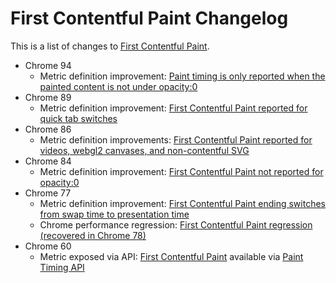 # First Contentful Paint Changelog

This is a list of changes to [First Contentful Paint](https://web.dev/fcp).

* Chrome 94
  * Metric definition improvement: [Paint timing is only reported when the painted content
  is not under opacity:0](2021_07_fcp.md)
* Chrome 89
  * Metric definition improvement: [First Contentful Paint reported for quick tab switches](2020_11_fcp.md)
* Chrome 86
  * Metric definition improvements: [First Contentful Paint reported for videos, webgl2 canvases, and non-contentful SVG](2020_07_fcp.md)
* Chrome 84
  * Metric definition improvement: [First Contentful Paint not reported for opacity:0](2020_06_fcp.md)
* Chrome 77
  * Metric definition improvement: [First Contentful Paint ending switches from swap time to presentation time](2019_12_fcp.md)
  * Chrome performance regression: [First Contentful Paint regression (recovered in Chrome 78)](2019_12_fcp.md)
* Chrome 60
  * Metric exposed via API: [First Contentful Paint](https://web.dev/first-contentful-paint/) available via [Paint Timing API](https://w3c.github.io/paint-timing/#first-contentful-paint)

